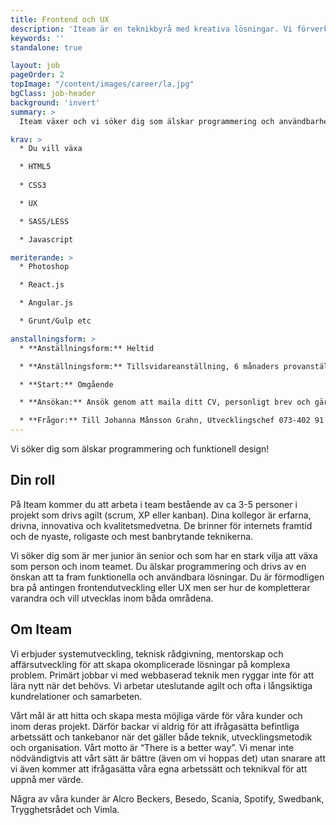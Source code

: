 ```yaml
---
title: Frontend och UX
description: 'Iteam är en teknikbyrå med kreativa lösningar. Vi förverkligar dina idéer.'
keywords: ''
standalone: true

layout: job
pageOrder: 2
topImage: "/content/images/career/la.jpg"
bgClass: job-header
background: 'invert'
summary: >
  Iteam växer och vi söker dig som älskar programmering och användbarhet.

krav: >
  * Du vill växa

  * HTML5
  
  * CSS3

  * UX

  * SASS/LESS

  * Javascript

meriterande: >
  * Photoshop

  * React.js

  * Angular.js

  * Grunt/Gulp etc

anstallningsform: >
  * **Anställningsform:** Heltid

  * **Anställningsform:** Tillsvidareanställning, 6 månaders provanställning, sedan fast anställning.

  * **Start:** Omgående

  * **Ansökan:** Ansök genom att maila ditt CV, personligt brev och gärna en länk till ditt github-konto till [maria.carroll@iteam.se](mailto:maria.carroll@iteam.se)

  * **Frågor:** Till Johanna Månsson Grahn, Utvecklingschef 073-402 91 12
---
```


Vi söker dig som älskar programmering och funktionell design!

## Din roll ##

På Iteam kommer du att arbeta i team bestående av ca 3-5 personer i projekt som drivs agilt (scrum, XP eller kanban). Dina kollegor är erfarna, drivna, innovativa och kvalitetsmedvetna. De brinner för internets framtid och de nyaste, roligaste och mest banbrytande teknikerna.

Vi söker dig som är mer junior än senior och som har en stark vilja att växa som person och inom teamet. Du älskar programmering och drivs av en önskan att ta fram funktionella och användbara lösningar. Du är förmodligen bra på antingen frontendutveckling eller UX men ser hur de kompletterar varandra och vill utvecklas inom båda områdena.

## Om Iteam

Vi erbjuder systemutveckling, teknisk rådgivning, mentorskap och affärsutveckling för att skapa okomplicerade lösningar på komplexa problem. Primärt jobbar vi med webbaserad teknik men ryggar inte för att lära nytt när det behövs. Vi arbetar uteslutande agilt och ofta i långsiktiga kundrelationer och samarbeten.

Vårt mål är att hitta och skapa mesta möjliga värde för våra kunder och inom deras projekt. Därför backar vi aldrig för att ifrågasätta befintliga arbetssätt och tankebanor när det gäller både teknik, utvecklingsmetodik och organisation. Vårt motto är “There is a better way”. Vi menar inte nödvändigtvis att vårt sätt är bättre (även om vi hoppas det) utan snarare att vi även kommer att ifrågasätta våra egna arbetssätt och teknikval för att uppnå mer värde.

Några av våra kunder är Alcro Beckers, Besedo, Scania, Spotify, Swedbank, Trygghetsrådet och Vimla.